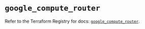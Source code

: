 # `google_compute_router`

Refer to the Terraform Registry for docs: [`google_compute_router`](https://registry.terraform.io/providers/hashicorp/google-beta/5.25.0/docs/resources/google_compute_router).
